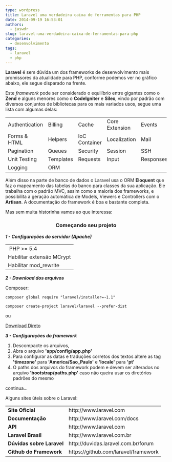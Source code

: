 ```yaml
---
type: wordpress
title: Laravel uma verdadeira caixa de ferramentas para PHP
date: 2014-09-19 16:53:01
authors:
  - jaswdr
slug: laravel-uma-verdadeira-caixa-de-ferramentas-para-php
categories:
  - desenvolvimento
tags:
  - laravel
  - php
---
```


<strong>Laravel</strong> é sem dúvida um dos frameworks de desenvolvimento mais promissores da atualidade para PHP, conforme podemos ver no gráfico abaixo, ele segue disparado na frente.

Este <em>framework</em> pode ser considerado o equilíbrio entre gigantes como o <strong>Zend</strong> e alguns menores como o <strong>CodeIgniter</strong> e <strong>Silex</strong>, vindo por padrão com diversos conjuntos de bibliotecas para os mais variados usos, segue uma lista com algumas delas:
<table>
<tbody>
<tr>
<td>Authentication</td>
<td>Billing</td>
<td>Cache</td>
<td>Core Extension</td>
<td>Events</td>
<td>Facades</td>
</tr>
<tr>
<td>Forms &amp; HTML</td>
<td>Helpers</td>
<td>IoC Container</td>
<td>Localization</td>
<td>Mail</td>
<td>Package Development</td>
</tr>
<tr>
<td>Pagination</td>
<td>Queues</td>
<td>Security</td>
<td>Session</td>
<td>SSH</td>
<td>Templates</td>
</tr>
<tr>
<td>Unit Testing</td>
<td>Templates</td>
<td>Requests</td>
<td>Input</td>
<td>Responses</td>
<td>Errors</td>
</tr>
<tr>
<td>Logging</td>
<td>ORM</td>
<td></td>
<td></td>
<td></td>
<td></td>
</tr>
</tbody>
</table>
Além disso na parte de banco de dados o Laravel usa o ORM <strong>Eloquent</strong> que faz o mapeamento das tabelas do banco para classes da sua aplicação. Ele trabalha com o padrão MVC, assim como a maioria dos frameworks, e possibilita a geração automática de Models, Viewers e Controllers com o <strong>Artisan</strong>. A documentação do framework é boa e bastante completa.

Mas sem muita historinha vamos ao que interessa:
<h3 style="text-align: center;">Começando seu projeto</h3>
<em><strong>1 - Configurações do servidor (Apache)</strong>
</em>
<table>
<tbody>
<tr>
<td> PHP &gt;= 5.4</td>
</tr>
<tr>
<td>Habilitar extensão MCrypt</td>
</tr>
<tr>
<td>Habilitar mod_rewrite</td>
</tr>
</tbody>
</table>
<strong><em>2 - Download dos arquivos</em></strong>

Composer:
<pre class="prettyprint prettyprinted"><code><span class="pln">composer </span><span class="kwd">global</span> <span class="kwd">require</span> <span class="str">"laravel/installer=~1.1"</span></code></pre>
<pre class="prettyprint prettyprinted"><code><span class="pln">composer create</span><span class="pun">-</span><span class="pln">project laravel</span><span class="pun">/</span><span class="pln">laravel </span><span class="pun">--</span><span class="pln">prefer</span><span class="pun">-</span><span class="pln">dist</span></code></pre>
ou

<a title="Download direto" href="https://github.com/laravel/laravel/archive/master.zip" target="_blank">Download Direto</a>

<strong><em>3 - Configurações do framework</em></strong>
<ol>
	<li>Descompacte os arquivos,</li>
	<li>Abra o arquivo <strong>'app/config/app.php'</strong></li>
	<li>Para configurar as datas e traduções corretos dos textos altere as tag <strong>'timezone'</strong> para <strong>'America/Sao_Paulo'</strong> e <strong>'locale'</strong> para <strong>'pt'
</strong></li>
	<li>O paths dos arquivos do framework podem e devem ser alterados no arquivo <strong>'bootstrap/paths.php'</strong> caso não queira usar os diretórios padrões do mesmo</li>
</ol>
continua...

Alguns sites úteis sobre o Laravel:
<table>
<tbody>
<tr>
<td><strong>Site Oficial</strong></td>
<td>http://www.laravel.com</td>
</tr>
<tr>
<td><strong>Documentação</strong></td>
<td>http://www.laravel.com/docs</td>
</tr>
<tr>
<td><strong>API</strong></td>
<td>http://www.laravel.com</td>
</tr>
<tr>
<td><strong>Laravel Brasil</strong></td>
<td>http://www.laravel.com.br</td>
</tr>
<tr>
<td><strong>Dúvidas sobre Laravel</strong></td>
<td>http://duvidas.laravel.com.br/forum</td>
</tr>
<tr>
<td><strong>Github do Framework</strong></td>
<td>https://github.com/laravel/framework</td>
</tr>
</tbody>
</table>
